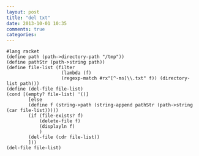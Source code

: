 ```yaml
---
layout: post
title: "del txt"
date: 2013-10-01 10:35
comments: true
categories: 
---
```


    #lang racket
    (define path (path->directory-path "/tmp"))
    (define pathStr (path->string path))
    (define file-list (filter 
                        (lambda (f)
                        (regexp-match #rx"[^-ms]\\.txt" f)) (directory-list path)))
    (define (del-file file-list)
    (cond [(empty? file-list) '()]
            [else 
            (define f (string->path (string-append pathStr (path->string (car file-list)))))
            (if (file-exists? f)
                (delete-file f)
                (displayln f)
                )
            (del-file (cdr file-list))
            ]))
    (del-file file-list)
